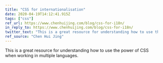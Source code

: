 ```yaml
---
title: "CSS for internationalisation"
date: 2020-04-19T14:12:41.915Z
tags: ["css"]
ref_url: https://www.chenhuijing.com/blog/css-for-i18n/
in_reply_to: https://www.chenhuijing.com/blog/css-for-i18n/
twitter_text: "This is a great resource for understanding how to use the power of CSS when working in multiple languages."
ref_source: "Chen Hui Jing"
---
```


This is a great resource for understanding how to use the power of CSS when working in multiple languages.